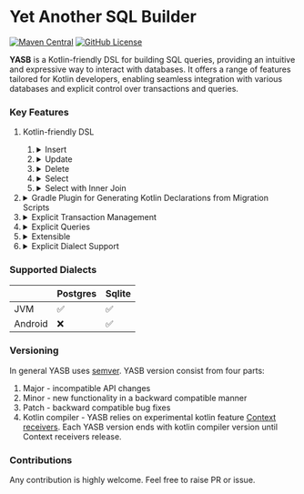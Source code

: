 # Yet Another SQL Builder

[![Maven Central](https://maven-badges.herokuapp.com/maven-central/io.github.mejiomah17.yasb/core/badge.svg)](https://maven-badges.herokuapp.com/maven-central/io.github.mejiomah17.yasb/core)
[![GitHub License](https://img.shields.io/badge/license-Apache%20License%202.0-blue.svg?style=flat)](https://www.apache.org/licenses/LICENSE-2.0)

**YASB** is a Kotlin-friendly DSL for building SQL queries, providing an intuitive and expressive way to interact with databases. It offers a range of features tailored for Kotlin developers, enabling seamless integration with various databases and explicit control over transactions and queries.

### Key Features

1. Kotlin-friendly DSL
   1. <details>
       <summary>Insert</summary>

       ```kotlin
       insertInto(UsersTable) {
           it[id] = user.id
           it[username] = user.username
           it[password] = user.password
       }.execute()
       ```
       </details>
   2. <details>
       <summary>Update</summary>

       ```kotlin
       update(
           UsersTable,
           set = {
               it[username] = user.username
               it[password] = user.password
           },
           where = {
               UsersTable.id.eq(user.id)
           }
       )
       .execute()
       ```
       </details>
   3. <details>
       <summary>Delete</summary>

       ```kotlin
       delete()
           .from(UsersTable)
           .where { UsersTable.id.eq(id) }
           .execute()
       ```
       </details>
   4. <details>
       <summary>Select</summary>

       ```kotlin
       select(UsersTable.allColumns())
           .from(UsersTable)
           .where { UsersTable.id.eq(id) }
           .execute()
           .singleOrNull()
           ?.let {
               UserRecord(
                   id = it[UsersTable.id],
                   username = it[UsersTable.username],
                   password = it[UsersTable.password]
               )
           }
       ```
       </details>
   5. <details>
       <summary>Select with Inner Join</summary>

       ```kotlin
       select(PetsTable.allColumns())
           .from(PetsTable)
           .innerJoin(UsersTable, on = {
               PetsTable.owner.eq(UsersTable.id)
           })
           .where {
               UsersTable.username.eq(username)
           }.execute()
           .map {
               it.toPet()
           }
       ```
       </details>
2. <details>
    <summary>Gradle Plugin for Generating Kotlin Declarations from Migration Scripts</summary>

   Plugin
    ```kotlin
    plugins{
        id("io.github.mejiomah17.yasb")
    }
    tasks.withType<GenerateTablesTask> {
        database = Database.Postgres(DockerImageName.parse("postgres").withTag("16.1"))
        packageName = "com.github.mejiomah17.yasb"
        flywayMigrationDirs.add(projectDir.resolve("src/main/resources/db/migration"))
    }
    ```
   Generates
    ```kotlin
    package com.github.mejiomah17.yasb

    object UsersTable : com.github.mejiomah17.yasb.postgres.jdbc.PostgresJdbcTable<UsersTable> {
        override val tableName = "users"
        val id = uuid("id")
        val password = text("password")
        val username = text("username")
    }
    ```

   From migration script
    ```SQL
    CREATE TABLE public.users
    (
        id       uuid NOT NULL PRIMARY KEY,
        password text NOT NULL,
        username text NOT NULL
    );
    ```
    </details>
3. <details>
    <summary>Explicit Transaction Management</summary>

    ```kotlin
    context(TransactionAtLeastRepeatableRead)
    fun register(username: String, password: String): RegisterResult {
        if (userDao.exist(username)) {
            return RegisterResult.UserAlreadyExist
        }
        val user = UserRecord(
            id = UUID.randomUUID(),
            username = username,
            password = hash(password)
        )
        userDao.create(user)
        return RegisterResult.Registered(user)
    }

    fun callRegister(){
        // compiler error: register can't be invoked outside of transaction
        register("John", "john_pass")
        transactionFactory.repeatableRead{
            // ok 
            register("John", "john_pass")
        }
        transactionFactory.serializable{
            // ok Serializable > RepeatableRead
            register("John", "john_pass")
        }
        transactionFactory.readCommited{
            // compiler error: ReadCommited < RepeatebleRead
            register("John", "john_pass")
        }

    }
    ```
    </details>
4. <details>
    <summary>Explicit Queries</summary>

    ```kotlin
    val query = select(UsersTable.allColumns())
        .from(UsersTable)
        .where { UsersTable.id.eq(id) }
    query.sql() == "SELECT users.id, users.password, users.username FROM users WHERE users.id = ?"
    query.parameters() == listOf(UuidParameter(id))
    ```
    </details>
5. <details>
    <summary>Extensible</summary>

   Everything can be extended. Here is an example of how Returning is implemented:

    ``` kotlin
    class Returning<DRIVER_DATA_SOURCE, DRIVER_STATEMENT>(
        private val insert: InsertQuery<*, DRIVER_DATA_SOURCE, DRIVER_STATEMENT>,
        private val expressions: List<Expression<*, DRIVER_DATA_SOURCE, DRIVER_STATEMENT>>
    ) : ReturningQuery<DRIVER_DATA_SOURCE, DRIVER_STATEMENT> {

        override fun returnExpressions(): List<Expression<*, DRIVER_DATA_SOURCE, DRIVER_STATEMENT>> {
            return expressions
        }

        override fun sql(): String {
            return insert.sql() + " RETURNING ${expressions.joinToString(", ") { it.sql() }}"
        }

        override fun parameters(): List<Parameter<*, DRIVER_DATA_SOURCE, DRIVER_STATEMENT>> {
            return insert.parameters() + expressions.flatMap { it.parameters() }
        }
    }

    fun <DRIVER_DATA_SOURCE, DRIVER_STATEMENT> InsertQuery<*, DRIVER_DATA_SOURCE, DRIVER_STATEMENT>.returning(
        expressions: List<Expression<*, DRIVER_DATA_SOURCE, DRIVER_STATEMENT>>
    ): Returning<DRIVER_DATA_SOURCE, DRIVER_STATEMENT> {
        return Returning(this, expressions)
    }

    // usage 
    insertInto(Table) {
        it[Table.a] = "abc"
    }.returning(Table.id)
    ``` 
    </details>
6. <details>
    <summary>Explicit Dialect Support</summary>

    ```kotlin
    // ok. SqliteJdbcDatabaseDialect supports insert with returning 
    context(SqliteJdbcDatabaseDialect)
    fun jdbcInsert(){
        insertInto(Table) {
                it[Table.a] = "abc"
            }.returning(Table.id)
        }.execute().single()
    }

    // compiler error: SqliteAndroidDatabaseDialect does not support insert with returning 
    context(SqliteAndroidDatabaseDialect)
    fun jdbcInsert(){
        insertInto(Table) {
                it[Table.a] = "abc"
            }.returning(Table.id)
        }.execute().single()
    }
    ```
    </details>

### Supported Dialects

|         | Postgres           | Sqlite             |
|---------|--------------------|--------------------|
| JVM     | :white_check_mark: | :white_check_mark: |
| Android | :x:                | :white_check_mark: |

### Versioning
In general YASB uses [semver](https://github.com/semver/semver/blob/master/semver.md).
YASB version consist from four parts:
1) Major - incompatible API changes
2) Minor - new functionality in a backward compatible manner
3) Patch - backward compatible bug fixes
4) Kotlin compiler - YASB relies on experimental kotlin feature [Context receivers](https://github.com/Kotlin/KEEP/issues/259).
Each YASB version ends with kotlin compiler version until Context receivers release. 

### Contributions
Any contribution is highly welcome. Feel free to raise PR or issue.